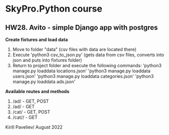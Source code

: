 # SkyPro.Python course
## HW28. Avito - simple Django app with postgres

**Create fixtures and load data**

1. Move to folder "data" (csv files with data are located there)
2. Execute 'python3 csv_to_json.py' (gets data from csv files, converts into json and puts into fixtures folder)
3. Return to project folder and execute the following commands:
   'python3 manage.py loaddata locations.json'
   'python3 manage.py loaddata users.json'
   'python3 manage.py loaddata categories.json'
   'python3 manage.py loaddata ads.json'

**Available routes and methods**

1. /ad/ - GET, POST
2. /ad/<pk> - GET
3. /cat/ - GET, POST
4. /cat/<pk>/ - GET

Kirill Paveliev/
August 2022